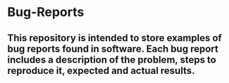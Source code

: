 # Bug-Reports
This repository is intended to store examples of bug reports found in software. Each bug report includes a description of the problem, steps to reproduce it, expected and actual results.
---
